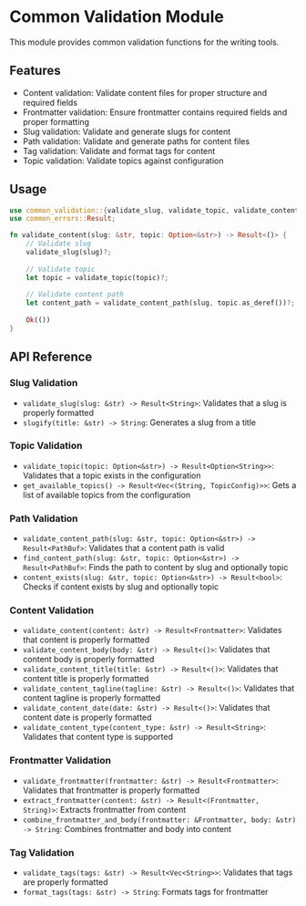# Common Validation Module

This module provides common validation functions for the writing tools.

## Features

- Content validation: Validate content files for proper structure and required fields
- Frontmatter validation: Ensure frontmatter contains required fields and proper formatting
- Slug validation: Validate and generate slugs for content
- Path validation: Validate and generate paths for content files
- Tag validation: Validate and format tags for content
- Topic validation: Validate topics against configuration

## Usage

```rust
use common_validation::{validate_slug, validate_topic, validate_content_path};
use common_errors::Result;

fn validate_content(slug: &str, topic: Option<&str>) -> Result<()> {
    // Validate slug
    validate_slug(slug)?;
    
    // Validate topic
    let topic = validate_topic(topic)?;
    
    // Validate content path
    let content_path = validate_content_path(slug, topic.as_deref())?;
    
    Ok(())
}
```

## API Reference

### Slug Validation

- `validate_slug(slug: &str) -> Result<String>`: Validates that a slug is properly formatted
- `slugify(title: &str) -> String`: Generates a slug from a title

### Topic Validation

- `validate_topic(topic: Option<&str>) -> Result<Option<String>>`: Validates that a topic exists in the configuration
- `get_available_topics() -> Result<Vec<(String, TopicConfig)>>`: Gets a list of available topics from the configuration

### Path Validation

- `validate_content_path(slug: &str, topic: Option<&str>) -> Result<PathBuf>`: Validates that a content path is valid
- `find_content_path(slug: &str, topic: Option<&str>) -> Result<PathBuf>`: Finds the path to content by slug and optionally topic
- `content_exists(slug: &str, topic: Option<&str>) -> Result<bool>`: Checks if content exists by slug and optionally topic

### Content Validation

- `validate_content(content: &str) -> Result<Frontmatter>`: Validates that content is properly formatted
- `validate_content_body(body: &str) -> Result<()>`: Validates that content body is properly formatted
- `validate_content_title(title: &str) -> Result<()>`: Validates that content title is properly formatted
- `validate_content_tagline(tagline: &str) -> Result<()>`: Validates that content tagline is properly formatted
- `validate_content_date(date: &str) -> Result<()>`: Validates that content date is properly formatted
- `validate_content_type(content_type: &str) -> Result<String>`: Validates that content type is supported

### Frontmatter Validation

- `validate_frontmatter(frontmatter: &str) -> Result<Frontmatter>`: Validates that frontmatter is properly formatted
- `extract_frontmatter(content: &str) -> Result<(Frontmatter, String)>`: Extracts frontmatter from content
- `combine_frontmatter_and_body(frontmatter: &Frontmatter, body: &str) -> String`: Combines frontmatter and body into content

### Tag Validation

- `validate_tags(tags: &str) -> Result<Vec<String>>`: Validates that tags are properly formatted
- `format_tags(tags: &str) -> String`: Formats tags for frontmatter 
